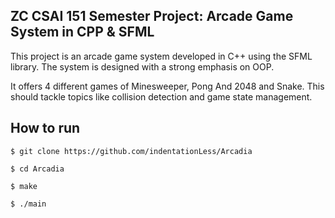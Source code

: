 ## ZC CSAI 151 Semester Project: Arcade Game System in CPP & SFML

This project is an arcade game system developed in C++ using the SFML library. The system is designed with a strong emphasis on OOP.

It offers 4 different games of Minesweeper, Pong And 2048 and Snake.
This should tackle topics like collision detection and game state management.

## How to run

```
$ git clone https://github.com/indentationLess/Arcadia

$ cd Arcadia

$ make

$ ./main
```